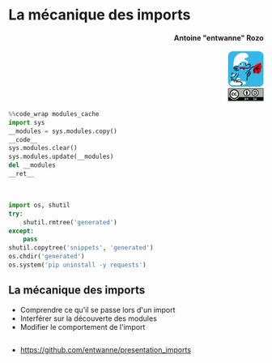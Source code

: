 # La mécanique des imports
#### <div align="right">Antoine "entwanne" Rozo</div>

<div align="right"><img src="img/schtroumpf_flat_rounded.png" style="width: 5em;" /></div>

<div align="right"><img src="img/cc_by_sa.svg" style="width: 5em;" /></div>

```python skip
%%code_wrap modules_cache
import sys
__modules = sys.modules.copy()
__code__
sys.modules.clear()
sys.modules.update(__modules)
del __modules
__ret__
```

 

```python skip
import os, shutil
try:
    shutil.rmtree('generated')
except:
    pass
shutil.copytree('snippets', 'generated')
os.chdir('generated')
os.system('pip uninstall -y requests')
```

## La mécanique des imports

* Comprendre ce qu'il se passe lors d'un import
* Interférer sur la découverte des modules
* Modifier le comportement de l'import

```python
```

* <https://github.com/entwanne/presentation_imports>
